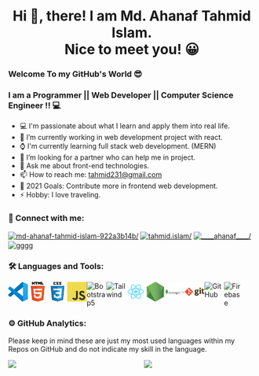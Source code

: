 <h1 align="center">Hi 👋, there! I am Md. Ahanaf Tahmid Islam.<br> Nice to meet you! 😀 </h1>

### Welcome To my GitHub's World 😎
### I am a Programmer || Web Developer || Computer Science Engineer !! 💻
- 💻 I'm passionate about what I learn and apply them into real life.
- 🔭 I’m currently working in web development project with react.
- ⌚ I'm currently learning full stack web development. (MERN)
- 👯 I’m looking for a partner who can help me in project.
- 💬 Ask me about front-end technologies.
- 📫 How to reach me: tahmid231@gmail.com
- 🥅 2021 Goals: Contribute more in frontend web development.
- ⚡ Hobby: I love traveling.

<h3 align="left">🤝 Connect with me:</h3>
<p align="left">
<a href="https://www.linkedin.com/in/md-ahanaf-tahmid-islam-922a3b14b/" target="_blank"><img align="center" src="https://cdn-icons-png.flaticon.com/512/174/174857.png" alt="md-ahanaf-tahmid-islam-922a3b14b/" height="30" width="40" /></a>
<a href="https://www.facebook.com/ahanaf.tahmid.islam/" target="_blank"><img align="center" src="https://cdn-icons-png.flaticon.com/512/733/733547.png" alt="tahmid.islam/" height="30" width="40" /></a>
<a href="https://www.instagram.com/____ahanaf____/" target="_blank"><img align="center" src="https://cdn-icons-png.flaticon.com/512/2111/2111463.png" alt="____ahanaf____/" height="30" width="40" /></a>
<a href="https://medium.com/@tahmid231" target="_blank"><img align="center" src="https://cdns.iconmonstr.com/wp-content/assets/preview/2018/240/iconmonstr-medium-3.png" alt="gggg" height="30" width="40" /></a>
</p>

### 🛠️ Languages and Tools:
<img align="left" alt="Visual Studio Code" width="40px" src="https://raw.githubusercontent.com/github/explore/80688e429a7d4ef2fca1e82350fe8e3517d3494d/topics/visual-studio-code/visual-studio-code.png" />
<img align="left" alt="HTML5" width="40px" src="https://raw.githubusercontent.com/github/explore/80688e429a7d4ef2fca1e82350fe8e3517d3494d/topics/html/html.png" />
<img align="left" alt="CSS3" width="40px" src="https://raw.githubusercontent.com/github/explore/80688e429a7d4ef2fca1e82350fe8e3517d3494d/topics/css/css.png" />
<img align="left" alt="JavaScript" width="40px" src="https://raw.githubusercontent.com/github/explore/80688e429a7d4ef2fca1e82350fe8e3517d3494d/topics/javascript/javascript.png" />
<img align="left" alt="Bootstrap5" width="40px" src="https://pbs.twimg.com/profile_images/1273081551354396672/-Tzadxix_400x400.jpg"/>
<img align="left" alt="Tailwind" width="40px" src="https://res.cloudinary.com/practicaldev/image/fetch/s--zKQJKp9C--/c_imagga_scale,f_auto,fl_progressive,h_1080,q_auto,w_1080/https://dev-to-uploads.s3.amazonaws.com/i/1jqa96mtdymq7ydgjqf1.png"/>
<img align="left" alt="React" width="40px" src="https://raw.githubusercontent.com/github/explore/80688e429a7d4ef2fca1e82350fe8e3517d3494d/topics/react/react.png" />
<img align="left" alt="Node.js" width="40px" src="https://raw.githubusercontent.com/github/explore/80688e429a7d4ef2fca1e82350fe8e3517d3494d/topics/nodejs/nodejs.png" />
<img align="left" alt="MongoDB" width="40px" src="https://raw.githubusercontent.com/github/explore/80688e429a7d4ef2fca1e82350fe8e3517d3494d/topics/mongodb/mongodb.png" />
<img align="left" alt="Git" width="40px" src="https://raw.githubusercontent.com/github/explore/80688e429a7d4ef2fca1e82350fe8e3517d3494d/topics/git/git.png" />
<img align="left" alt="GitHub" width="40px" src="https://cdns.iconmonstr.com/wp-content/assets/preview/2012/240/iconmonstr-github-1.png" />
<img align="left" alt="Firebase" width="40px" src="https://www.vectorlogo.zone/logos/firebase/firebase-icon.svg"/>
<br/> <br/> <br />

<h3 align="left">⚙️ GitHub Analytics:</h3>
<p>Please keep in mind these are just my most used languages within my Repos on GitHub and do not indicate my skill in the language.</p>
<a href='https://github.com/Tahmid-islam'>
  <img align='left' width='45%' src='https://github-readme-stats.vercel.app/api/top-langs/?username=Tahmid-islam&theme=vision-friendly-dark&layout=compact&hide=python,powershell'>
</a>
<a href='https://github.com/Tahmid-islam'>
  <img align='right' width='45%' src='https://github-readme-stats.vercel.app/api?username=Tahmid-islam&theme=vision-friendly-dark&show_icons=true'>
</a>


